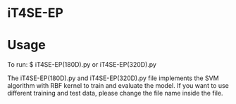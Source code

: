 # iT4SE-EP

Usage
=========================
To run: $ iT4SE-EP(180D).py or iT4SE-EP(320D).py

The iT4SE-EP(180D).py and iT4SE-EP(320D).py file implements the SVM algorithm with RBF kernel to train and evaluate the model. If you want to use different training and test data, please change the file name inside the file.
